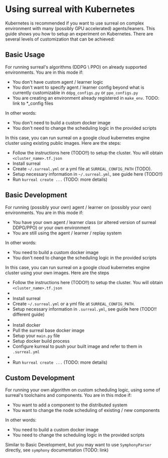 # Using surreal with Kubernetes
Kubernetes is recommended if you want to use surreal on complex environment with many (possibly GPU accelerated) agents/leaners. This guide shows you how to setup an experiment on Kubernetes. There are several levels of customization that can be achieved:

## Basic Usage
For running surreal's algorithms (DDPG \ PPO) on already supported environments. You are in this mode if:
* You don't have custom agent / learner logic
* You don't want to specify agent / learner config beyond what is currently customizable in `ddpg_configs.py` or `ppo_configs.py`
* You are creating an environment already registered in `make_env`.
TODO: link to *_config files

In other words:
* You don't need to build a custom docker image
* You don't need to change the scheduling logic in the provided scripts

In this case, you can run surreal on a google cloud kubernetes engine cluster using existing public images. Here are the steps:
* Follow the instructions here (TODO!!) to setup the cluster. You will obtain `<cluster_name>.tf.json`
* Install surreal
* Create `~/.surreal.yml` or a yml file at `SURREAL_CONFIG_PATH` (TODO).
* Setup necessary information in `~/.surreal.yml`, see guide here (TODO!!)
* Run `kurreal create ...` (TODO: more details)

## Basic Development
For running (possibly your own) agent / learner on (possibly your own) environments. You are in this mode if:
* You have your own agent / learner class (or altered version of surreal DDPG/PPO) or your own environment
* You are still using the agent / learner / replay system

In other words:
* You need to build a custom docker image
* You don't need to change the scheduling logic in the provided scripts

In this case, you can run surreal on a google cloud kubernetes engine cluster using your own images. Here are the steps
* Follow the instructions here (TODO!!) to setup the cluster. You will obtain `<cluster_name>.tf.json`
* 
* Install surreal
* Create `~/.surreal.yml` or a yml file at `SURREAL_CONFIG_PATH`.
* Setup necessary information in `.surreal.yml`, see guide here (TODO!! different guide)
* 
* Install docker
* Pull the surreal base docker image 
* Setup your `main.py` file
* Setup docker build process
* Configure kurreal to push your built image and refer to them in `.surreal.yml`
* 
* Run `kurreal create ...` (TODO: more details)


## Custom Development
For running your own algorithm on custom scheduling logic, using some of surreal's toolchains and components. You are in this mdoe if:
* You want to add a component to the distributed system
* You want to change the node scheduling of existing / new components

In other words:
* You need to build a custom docker image
* You need to change the scheduling logic in the provided scripts

Similar to Basic Development, but you may want to use `SymphonyParser` directly, see `symphony` documentation (TODO: link)
